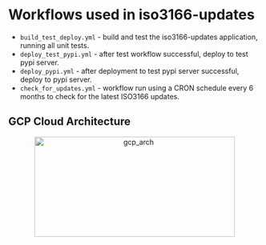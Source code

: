 # Workflows used in iso3166-updates

* `build_test_deploy.yml` - build and test the iso3166-updates application, running all unit tests.
* `deploy_test_pypi.yml` - after test workflow successful, deploy to test pypi server.
* `deploy_pypi.yml` - after deployment to test pypi server successful, deploy to pypi server.
* `check_for_updates.yml` - workflow run using a CRON schedule every 6 months to check for the latest ISO3166 updates. 

GCP Cloud Architecture 
------------------------

<p align="center">
  <img src="https://raw.githubusercontent.com/amckenna41/iso3166-updates-api/main/gcp_cloud_arch.png" alt="gcp_arch" height="200" width="400"/>
</p>